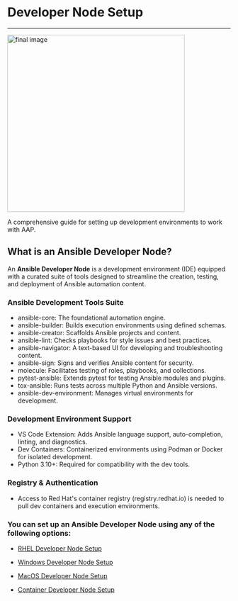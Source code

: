 # Developer Node Setup
--------------------

<img src="images/developer-node.png" alt="final image" width="400" height="400">

A comprehensive guide for setting up development environments to work with AAP.

## What is an Ansible Developer Node?

An **Ansible Developer Node** is a development environment (IDE) equipped with a curated suite of tools designed to streamline the creation, testing, and deployment of Ansible automation content. 

### Ansible Development Tools Suite
- ansible-core: The foundational automation engine.
- ansible-builder: Builds execution environments using defined schemas.
- ansible-creator: Scaffolds Ansible projects and content.
- ansible-lint: Checks playbooks for style issues and best practices.
- ansible-navigator: A text-based UI for developing and troubleshooting content.
- ansible-sign: Signs and verifies Ansible content for security.
- molecule: Facilitates testing of roles, playbooks, and collections.
- pytest-ansible: Extends pytest for testing Ansible modules and plugins.
- tox-ansible: Runs tests across multiple Python and Ansible versions.
- ansible-dev-environment: Manages virtual environments for development.

### Development Environment Support
- VS Code Extension: Adds Ansible language support, auto-completion, linting, and diagnostics.
- Dev Containers: Containerized environments using Podman or Docker for isolated development.
- Python 3.10+: Required for compatibility with the dev tools.

### Registry & Authentication
- Access to Red Hat's container registry (registry.redhat.io) is needed to pull dev containers and execution environments.

### You can set up an Ansible Developer Node using any of the following options:
- [RHEL Developer Node Setup](./rhel.md)

- [Windows Developer Node Setup](./windows.md)

- [MacOS Developer Node Setup](./macos.md)

- [Container Developer Node Setup](./container.md)
